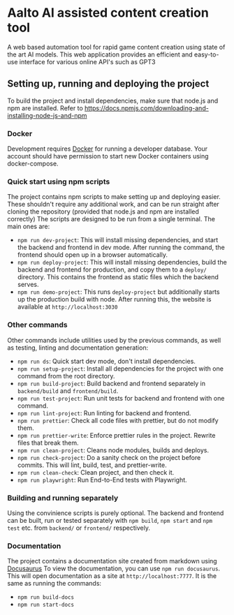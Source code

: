 # Aalto AI assisted content creation tool

A web based automation tool for rapid game content creation using state of the art AI models.
This web application provides an efficient and easy-to-use interface for various online API's such as GPT3

## Setting up, running and deploying the project

To build the project and install dependencies, make sure that node.js and npm are installed. Refer to https://docs.npmjs.com/downloading-and-installing-node-js-and-npm

### Docker

Development requires [Docker](https://www.docker.com/) for running a developer database. Your account should have permission to start new Docker containers using docker-compose.

### Quick start using npm scripts

The project contains npm scripts to make setting up and deploying easier. These shouldn't require any additional work, and can be run straight after cloning the repository (provided that node.js and npm are installed correctly) The scripts are designed to be run from a single terminal.
The main ones are:

-   `npm run dev-project`: This will install missing dependencies, and start the backend and frontend in dev mode. After running the command, the frontend should open up in a browser automatically.
-   `npm run deploy-project`: This will install missing dependencies, build the backend and frontend for production, and copy them to a `deploy/` directory. This contains the frontend as static files which the backend serves.
-   `npm run demo-project`: This runs `deploy-project` but additionally starts up the production build with node. After running this, the website is available at `http://localhost:3030`

### Other commands

Other commands include utilities used by the previous commands, as well as testing, linting and documentation generation:

-   `npm run ds`: Quick start dev mode, don't install dependencies.
-   `npm run setup-project`: Install all dependencies for the project with one command from the root directory.
-   `npm run build-project`: Build backend and frontend separately in `backend/build` and `frontend/build`.
-   `npm run test-project`: Run unit tests for backend and frontend with one command.
-   `npm run lint-project`: Run linting for backend and frontend.
-   `npm run prettier`: Check all code files with prettier, but do not modify them.
-   `npm run prettier-write`: Enforce prettier rules in the project. Rewrite files that break them.
-   `npm run clean-project`: Cleans node modules, builds and deploys.
-   `npm run check-project`: Do a sanity check on the project before commits. This will lint, build, test, and prettier-write.
-   `npm run clean-check`: Clean project, and then check it.
-   `npm run playwright`: Run End-to-End tests with Playwright.

### Building and running separately

Using the convinience scripts is purely optional. The backend and frontend can be built, run or tested separately with `npm build`, `npm start` and `npm test` etc. from `backend/` or `frontend/` respectively.

### Documentation

The project contains a documentation site created from markdown using [Docusaurus](https://docusaurus.io/)
To view the documentation, you can use `npm run docusaurus`. This will open documentation as a site at `http://localhost:7777`.
It is the same as running the commands:

-   `npm run build-docs`
-   `npm run start-docs`
